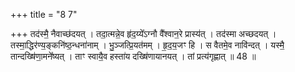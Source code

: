+++
title = "8 7"

+++
तद॑स्मै॒ नैवाच्छ॑दयत् । तदा॒त्मन्ने॒व हृ॑द॒य्ये᳚ऽग्नौ वै᳚श्वान॒रे प्रास्य॑त् । तद॑स्मा अच्छदयत् । तस्मा॒द्धिर॑ण्य॒ङ्कनि॑ष्ठ॒न्धना॑नाम् । भु॒ञ्जत्प्रि॒यत॑मम् । हृ॒द॒य॒जꣳ हि । स वैतमे॒व नावि॑न्दत् । यस्मै॒ तान्दख्षि॑णा॒मने᳚ष्यत् । ताꣳ स्वायै॒व हस्ता॑य दख्षि॑णायानयत् । तां प्रत्य॑गृह्णात् ॥ 48 ॥

